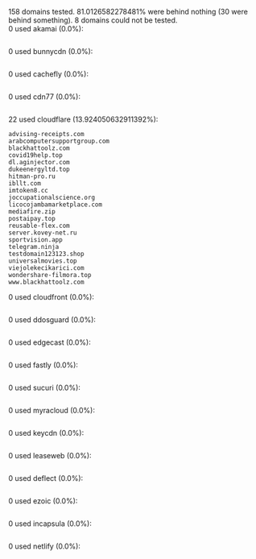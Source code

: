 158 domains tested. 81.0126582278481% were behind nothing (30 were behind something). 8 domains could not be tested.<br>
0 used akamai (0.0%):
```

```

0 used bunnycdn (0.0%):
```

```

0 used cachefly (0.0%):
```

```

0 used cdn77 (0.0%):
```

```

22 used cloudflare (13.924050632911392%):
```
advising-receipts.com
arabcomputersupportgroup.com
blackhattoolz.com
covid19help.top
dl.aginjector.com
dukeenergyltd.top
hitman-pro.ru
ibllt.com
imtoken8.cc
joccupationalscience.org
licocojambamarketplace.com
mediafire.zip
postaipay.top
reusable-flex.com
server.kovey-net.ru
sportvision.app
telegram.ninja
testdomain123123.shop
universalmovies.top
viejolekecikarici.com
wondershare-filmora.top
www.blackhattoolz.com
```

0 used cloudfront (0.0%):
```

```

0 used ddosguard (0.0%):
```

```

0 used edgecast (0.0%):
```

```

0 used fastly (0.0%):
```

```

0 used sucuri (0.0%):
```

```

0 used myracloud (0.0%):
```

```

0 used keycdn (0.0%):
```

```

0 used leaseweb (0.0%):
```

```

0 used deflect (0.0%):
```

```

0 used ezoic (0.0%):
```

```

0 used incapsula (0.0%):
```

```

0 used netlify (0.0%):
```

```
